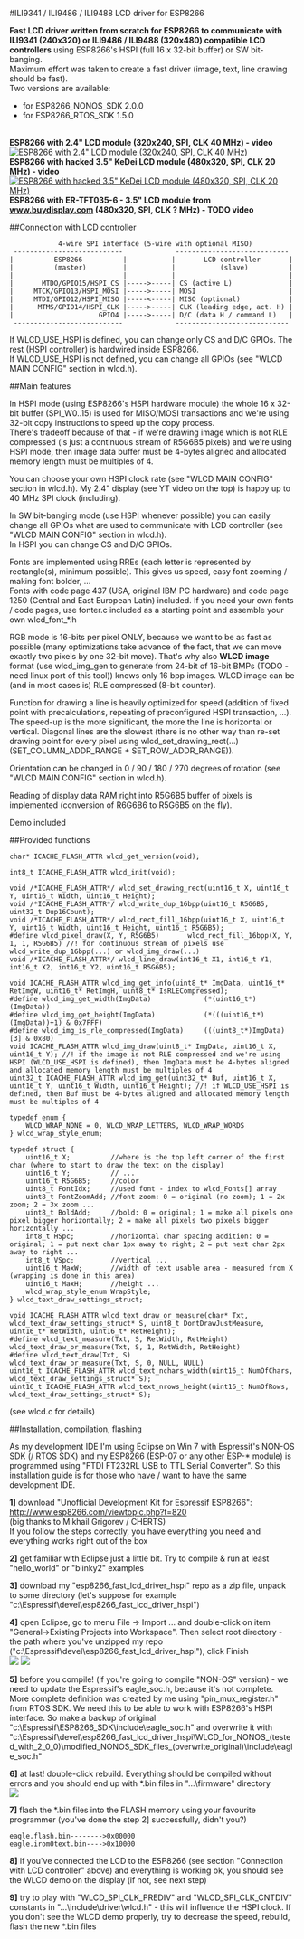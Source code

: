 #ILI9341 / ILI9486 / ILI9488 LCD driver for ESP8266

<b>Fast LCD driver written from scratch for ESP8266 to communicate with ILI9341 (240x320) or ILI9486 / ILI9488 (320x480) compatible LCD controllers</b> using ESP8266's HSPI (full 16 x 32-bit buffer) or SW bit-banging.<br />
Maximum effort was taken to create a fast driver (image, text, line drawing should be fast).<br />
Two versions are available:<br />
- for ESP8266_NONOS_SDK 2.0.0<br />
- for ESP8266_RTOS_SDK 1.5.0<br /><br />

<b>ESP8266 with 2.4" LCD module (320x240, SPI, CLK 40 MHz) - video</b><br>
[![ESP8266 with 2.4" LCD module (320x240, SPI, CLK 40 MHz)](http://img.youtube.com/vi/E9Ds4IS-Ndk/1.jpg)](http://www.youtube.com/watch?v=E9Ds4IS-Ndk)<br>
<b>ESP8266 with hacked 3.5" KeDei LCD module (480x320, SPI, CLK 20 MHz) - video</b><br>
[![ESP8266 with hacked 3.5" KeDei LCD module (480x320, SPI, CLK 20 MHz)](http://img.youtube.com/vi/NzYD4sONz20/1.jpg)](http://www.youtube.com/watch?v=NzYD4sONz20)
<b>ESP8266 with ER-TFT035-6 - 3.5" LCD module from www.buydisplay.com (480x320, SPI, CLK ? MHz) - TODO video</b><br>

##Connection with LCD controller

	            4-wire SPI interface (5-wire with optional MISO)
	 ---------------------------             ----------------------------
	|          ESP8266          |           |       LCD controller       |
	|          (master)         |           |           (slave)          |
	|                           |           |                            |
	|       MTDO/GPIO15/HSPI_CS |----->-----| CS (active L)              |
	|     MTCK/GPIO13/HSPI_MOSI |----->-----| MOSI                       |
	|     MTDI/GPIO12/HSPI_MISO |-----<-----| MISO (optional)            |
	|      MTMS/GPIO14/HSPI_CLK |----->-----| CLK (leading edge, act. H) |
	|                     GPIO4 |----->-----| D/C (data H / command L)   |
	 ---------------------------             ----------------------------

If WLCD_USE_HSPI is defined, you can change only CS and D/C GPIOs. The rest (HSPI controller) is hardwired inside ESP8266.<br />
If WLCD_USE_HSPI is not defined, you can change all GPIOs (see "WLCD MAIN CONFIG" section in wlcd.h).

##Main features

In HSPI mode (using ESP8266's HSPI hardware module) the whole 16 x 32-bit buffer (SPI_W0..15) is used for MISO/MOSI transactions and we're using 32-bit copy instructions to speed up the copy process.<br />
There's tradeoff because of that - if we're drawing image which is not RLE compressed (is just a continuous stream of R5G6B5 pixels) and we're using HSPI mode, then image data buffer must be 4-bytes aligned and allocated memory length must be multiples of 4.

You can choose your own HSPI clock rate (see "WLCD MAIN CONFIG" section in wlcd.h). My 2.4" display (see YT video on the top) is happy up to 40 MHz SPI clock (including).

In SW bit-banging mode (use HSPI whenever possible) you can easily change all GPIOs what are used to communicate with LCD controller (see "WLCD MAIN CONFIG" section in wlcd.h).<br />
In HSPI you can change CS and D/C GPIOs.

Fonts are implemented using RREs (each letter is represented by rectangle(s), minimum possible). This gives us speed, easy font zooming / making font bolder, ...<br />
Fonts with code page 437 (USA, original IBM PC hardware) and code page 1250 (Central and East European Latin) included. If you need your own fonts / code pages, use fonter.c included as a starting point and assemble your own wlcd_font_*.h

RGB mode is 16-bits per pixel ONLY, because we want to be as fast as possible (many optimizations take advance of the fact, that we can move exactly two pixels by one 32-bit move). That's why also <b>WLCD image</b> format (use wlcd_img_gen to generate from 24-bit of 16-bit BMPs (TODO - need linux port of this tool)) knows only 16 bpp images. WLCD image can be (and in most cases is) RLE compressed (8-bit counter).

Function for drawing a line is heavily optimized for speed (addition of fixed point with precalculations, repeating of preconfigured HSPI transaction, ...). The speed-up is the more significant, the more the line is horizontal or vertical. Diagonal lines are the slowest (there is no other way than re-set drawing point for every pixel using wlcd_set_drawing_rect(...) (SET_COLUMN_ADDR_RANGE + SET_ROW_ADDR_RANGE)).

Orientation can be changed in 0 / 90 / 180 / 270 degrees of rotation (see "WLCD MAIN CONFIG" section in wlcd.h).

Reading of display data RAM right into R5G6B5 buffer of pixels is implemented (conversion of R6G6B6 to R5G6B5 on the fly).

Demo included

##Provided functions

	char* ICACHE_FLASH_ATTR wlcd_get_version(void);

	int8_t ICACHE_FLASH_ATTR wlcd_init(void);

	void /*ICACHE_FLASH_ATTR*/ wlcd_set_drawing_rect(uint16_t X, uint16_t Y, uint16_t Width, uint16_t Height);
	void /*ICACHE_FLASH_ATTR*/ wlcd_write_dup_16bpp(uint16_t R5G6B5, uint32_t Dup16Count);
	void /*ICACHE_FLASH_ATTR*/ wlcd_rect_fill_16bpp(uint16_t X, uint16_t Y, uint16_t Width, uint16_t Height, uint16_t R5G6B5);
	#define wlcd_pixel_draw(X, Y, R5G6B5)		wlcd_rect_fill_16bpp(X, Y, 1, 1, R5G6B5) //! for continuous stream of pixels use wlcd_write_dup_16bpp(...) or wlcd_img_draw(...)
	void /*ICACHE_FLASH_ATTR*/ wlcd_line_draw(int16_t X1, int16_t Y1, int16_t X2, int16_t Y2, uint16_t R5G6B5);

	void ICACHE_FLASH_ATTR wlcd_img_get_info(uint8_t* ImgData, uint16_t* RetImgW, uint16_t* RetImgH, uint8_t* IsRLECompressed);
	#define wlcd_img_get_width(ImgData)				(*(uint16_t*)(ImgData))
	#define wlcd_img_get_height(ImgData)			(*(((uint16_t*)(ImgData))+1) & 0x7FFF)
	#define wlcd_img_is_rle_compressed(ImgData)		(((uint8_t*)ImgData)[3] & 0x80)
	void ICACHE_FLASH_ATTR wlcd_img_draw(uint8_t* ImgData, uint16_t X, uint16_t Y); //! if the image is not RLE compressed and we're using HSPI (WLCD_USE_HSPI is defined), then ImgData must be 4-bytes aligned and allocated memory length must be multiples of 4
	uint32_t ICACHE_FLASH_ATTR wlcd_img_get(uint32_t* Buf, uint16_t X, uint16_t Y, uint16_t Width, uint16_t Height); //! if WLCD_USE_HSPI is defined, then Buf must be 4-bytes aligned and allocated memory length must be multiples of 4

	typedef enum {
		WLCD_WRAP_NONE = 0, WLCD_WRAP_LETTERS, WLCD_WRAP_WORDS
	} wlcd_wrap_style_enum;

	typedef struct {
		uint16_t X;          //where is the top left corner of the first char (where to start to draw the text on the display)
		uint16_t Y;          // ...
		uint16_t R5G6B5;     //color
		uint8_t FontIdx;     //used font - index to wlcd_Fonts[] array
		uint8_t FontZoomAdd; //font zoom: 0 = original (no zoom); 1 = 2x zoom; 2 = 3x zoom ...
		uint8_t BoldAdd;     //bold: 0 = original; 1 = make all pixels one pixel bigger horizontally; 2 = make all pixels two pixels bigger horizontally ...
		int8_t HSpc;         //horizontal char spacing addition: 0 = original; 1 = put next char 1px away to right; 2 = put next char 2px away to right ...
		int8_t VSpc;         //vertical ...
		uint16_t MaxW;       //width of text usable area - measured from X (wrapping is done in this area)
		uint16_t MaxH;       //height ...
		wlcd_wrap_style_enum WrapStyle;
	} wlcd_text_draw_settings_struct;

	void ICACHE_FLASH_ATTR wlcd_text_draw_or_measure(char* Txt, wlcd_text_draw_settings_struct* S, uint8_t DontDrawJustMeasure, uint16_t* RetWidth, uint16_t* RetHeight);
	#define wlcd_text_measure(Txt, S, RetWidth, RetHeight)	wlcd_text_draw_or_measure(Txt, S, 1, RetWidth, RetHeight)
	#define wlcd_text_draw(Txt, S)							wlcd_text_draw_or_measure(Txt, S, 0, NULL, NULL)
	uint16_t ICACHE_FLASH_ATTR wlcd_text_nchars_width(uint16_t NumOfChars, wlcd_text_draw_settings_struct* S);
	uint16_t ICACHE_FLASH_ATTR wlcd_text_nrows_height(uint16_t NumOfRows, wlcd_text_draw_settings_struct* S);

(see wlcd.c for details)	

##Installation, compilation, flashing

As my development IDE I'm using Eclipse on Win 7 with Espressif's NON-OS SDK (/ RTOS SDK) and my ESP8266 (ESP-07 or any other ESP-* module) is programmed using "FTDI FT232RL USB to TTL Serial Converter". So this installation guide is for those who have / want to have the same development IDE.

<b>1]</b> download "Unofficial Development Kit for Espressif ESP8266":<br />
http://www.esp8266.com/viewtopic.php?t=820<br />
(big thanks to Mikhail Grigorev / CHERTS)<br />
If you follow the steps correctly, you have everything you need and everything works right out of the box

<b>2]</b> get familiar with Eclipse just a little bit. Try to compile & run at least "hello_world" or "blinky2" examples

<b>3]</b> download my "esp8266_fast_lcd_driver_hspi" repo as a zip file, unpack to some directory (let's suppose for example "c:\Espressif\devel\esp8266_fast_lcd_driver_hspi")

<b>4]</b> open Eclipse, go to menu File -> Import ... and double-click on item "General->Existing Projects into Workspace". Then select root directory - the path where you've unzipped my repo ("c:\Espressif\devel\esp8266_fast_lcd_driver_hspi"), click Finish<br />
![](https://raw.githubusercontent.com/wdim0/esp8266_fast_lcd_driver_hspi/master/eclipse_import_01.png)
![](https://raw.githubusercontent.com/wdim0/esp8266_fast_lcd_driver_hspi/master/eclipse_import_02.png)

<b>5]</b> before you compile! (if you're going to compile "NON-OS" version) - we need to update the Espressif's eagle_soc.h, because it's not complete. More complete definition was created by me using "pin_mux_register.h" from RTOS SDK. We need this to be able to work with ESP8266's HSPI interface. So make a backup of original "c:\Espressif\ESP8266_SDK\include\eagle_soc.h" and overwrite it with "c:\Espressif\devel\esp8266_fast_lcd_driver_hspi\WLCD_for_NONOS_(tested_with_2_0_0)\modified_NONOS_SDK_files_(overwrite_original)\include\eagle_soc.h"

<b>6]</b> at last! double-click rebuild. Everything should be compiled without errors and you should end up with *.bin files in "...\firmware" directory<br />
![](https://raw.githubusercontent.com/wdim0/esp8266_fast_lcd_driver_hspi/master/eclipse_import_03.png)

<b>7]</b> flash the *.bin files into the FLASH memory using your favourite programmer (you've done the step 2] successfully, didn't you?)

	eagle.flash.bin-------->0x00000
	eagle.irom0text.bin---->0x10000

<b>8]</b> if you've connected the LCD to the ESP8266 (see section "Connection with LCD controller" above) and everything is working ok, you should see the WLCD demo on the display (if not, see next step)

<b>9]</b> try to play with "WLCD_SPI_CLK_PREDIV" and "WLCD_SPI_CLK_CNTDIV" constants in "...\include\driver\wlcd.h" - this will influence the HSPI clock. If you don't see the WLCD demo properly, try to decrease the speed, rebuild, flash the new *.bin files
